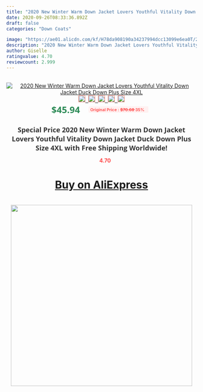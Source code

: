 ```yaml
---
title: "2020 New Winter Warm Down Jacket Lovers Youthful Vitality Down Jacket Duck Down Plus Size 4XL"
date: 2020-09-26T08:33:36.892Z
draft: false
categories: "Down Coats"

image: "https://ae01.alicdn.com/kf/H78da908190a34237994dcc13099e6ea0T/2020-New-Winter-Warm-Down-Jacket-Lovers-Youthful-Vitality-Down-Jacket-Duck-Down-Plus-Size-4XL.jpg"
description: "2020 New Winter Warm Down Jacket Lovers Youthful Vitality Down Jacket Duck Down Plus Size 4XL"
author: Giselle
ratingvalue: 4.70
reviewcount: 2.999
---
```

<br>
<div style="text-align: center;">
<a href="https://s.click.aliexpress.com/e/_AbE2Ep" target="_blank" rel="nofollow noopener noreferrer"><img alt="2020 New Winter Warm Down Jacket Lovers Youthful Vitality Down Jacket Duck Down Plus Size 4XL" class="magnifier-image" src="https://ae01.alicdn.com/kf/H78da908190a34237994dcc13099e6ea0T/2020-New-Winter-Warm-Down-Jacket-Lovers-Youthful-Vitality-Down-Jacket-Duck-Down-Plus-Size-4XL.jpg_640x640.jpg">
<br>
<img style="border:1px solid salmon" src="https://ae01.alicdn.com/kf/H78da908190a34237994dcc13099e6ea0T/2020-New-Winter-Warm-Down-Jacket-Lovers-Youthful-Vitality-Down-Jacket-Duck-Down-Plus-Size-4XL.jpg_120x120.jpg">&nbsp;&nbsp;<img style="border:1px solid salmon" src="https://ae01.alicdn.com/kf/Ha13f8cf8750a453aae8d8425c4f9646d8/2020-New-Winter-Warm-Down-Jacket-Lovers-Youthful-Vitality-Down-Jacket-Duck-Down-Plus-Size-4XL.jpg_120x120.jpg">&nbsp;&nbsp;<img style="border:1px solid salmon" src="https://ae01.alicdn.com/kf/H0e161e40d47843159b21f0feb358c298Z/2020-New-Winter-Warm-Down-Jacket-Lovers-Youthful-Vitality-Down-Jacket-Duck-Down-Plus-Size-4XL.jpg_120x120.jpg">&nbsp;&nbsp;<img style="border:1px solid salmon" src="https://ae01.alicdn.com/kf/Hf882746b760c4ccda9ea9fca5afd0d6fj/2020-New-Winter-Warm-Down-Jacket-Lovers-Youthful-Vitality-Down-Jacket-Duck-Down-Plus-Size-4XL.jpg_120x120.jpg">&nbsp;&nbsp;<img style="border:1px solid salmon" src="https://ae01.alicdn.com/kf/Hfb25602f74094549aa15fd7654b0dab6l/2020-New-Winter-Warm-Down-Jacket-Lovers-Youthful-Vitality-Down-Jacket-Duck-Down-Plus-Size-4XL.jpg_120x120.jpg"></a></div><br0>
<div style="text-align: center;"><span style="background-color: white; border: 0px; box-sizing: border-box; color: seagreen; display: inline-block; font-family: &quot;open sans&quot; , &quot;arial&quot; , &quot;helvetica&quot; , sans-serif , &quot;heiti&quot;; font-size: 24px; font-stretch: inherit; font-weight: 700; line-height: inherit; margin: 0px 10px 0px 0px; padding: 0px; vertical-align: middle;">$45.94 </span>
<span style="background: rgb(255 , 241 , 241); border-radius: 3px; border: 0px; box-sizing: border-box; color: #ff4747; display: inline-block; font-family: inherit; font-size: 12px; font-stretch: inherit; font-style: inherit; font-variant: inherit; font-weight: 600; line-height: inherit; margin: 0px; padding: 2px 5px; transform: scale(0.9); vertical-align: middle;">Original Price : <b style="text-decoration: line-through;">$70.68 </b> 35%&nbsp;&nbsp;</span></div>
<h1 style="color: #333333; display: inline-block; font-family: &quot;open sans&quot; , &quot;arial&quot; , &quot;helvetica&quot; , sans-serif , &quot;heiti&quot;; font-size: 18px; font-stretch: inherit; font-weight: 700; text-align: center;">Special Price 2020 New Winter Warm Down Jacket Lovers Youthful Vitality Down Jacket Duck Down Plus Size 4XL with Free Shipping Worldwide!</h1>
<div style="color: #ff4747; text-align: center;">
<img src="https://4.bp.blogspot.com/-M0ZcTcb-5uY/XleCXlxnR4I/AAAAAAAAAEc/OrjgMkXV1oMQFaCRZj5HQwOCBcu3w1FegCPcBGAYYCw/s1600/star.png" style="height: 15px;">&nbsp;<b>4.70</b></div>
<div class="button_cont" align="center"><a class="buynow_a" href="https://s.click.aliexpress.com/e/_AbE2Ep" target="_blank" rel="nofollow noopener noreferrer"><H1>Buy on AliExpress</H1></a></div><br>
<div class="separator" style="clear: both; text-align: center;">
<img src="https://lh3.googleusercontent.com/-pTy5HemUv9M/XlePHvY0dAI/AAAAAAAAAE4/0nX5iRUoIWY8eMW9Dpxeirr157OZliDIgCLcBGAsYHQ/s1600/badge.gif" width="480">
</div>
